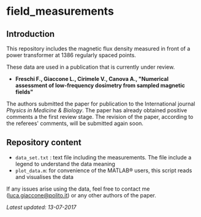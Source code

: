 # field_measurements

## Introduction

This repository includes the magnetic flux density measured in front of a power transformer at 1386 regularly spaced points.

These data are used in a publication that is currently under review. 

* **Freschi F., Giaccone L., Cirimele V., Canova A., "Numerical assessment of low-frequency dosimetry from sampled magnetic fields"**

The authors submitted the paper for publication to the International journal *Physics in Medicine & Biology*. The paper has already obtained positive comments a the first review stage. The revision of the paper, according to the referees' comments, will be submitted again soon.

## Repository content

* `data_set.txt` : text file including the measurements. The file include a legend to understand the data meaning
* `plot_data.m`: for convenience of the MATLAB&reg; users, this script reads and visualises the data


If any issues arise using the data, feel free to contact me ([luca.giaccone@polito.it](mailto:luca.giaccone@polito.it)) or any other authors of the paper.



*Latest updated: 13-07-2017*
